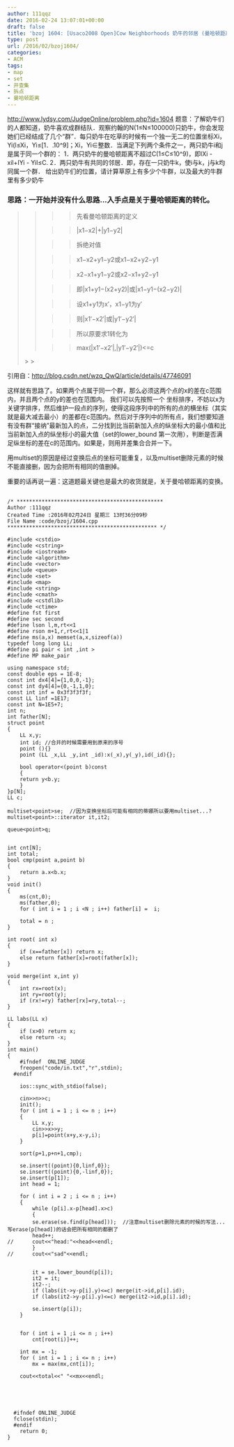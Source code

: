 ```yaml
---
author: 111qqz
date: 2016-02-24 13:07:01+00:00
draft: false
title: 'bzoj 1604: [Usaco2008 Open]Cow Neighborhoods 奶牛的邻居 (曼哈顿距离的转化【拆点】+set+并查集)'
type: post
url: /2016/02/bzoj1604/
categories:
- ACM
tags:
- map
- set
- 并查集
- 拆点
- 曼哈顿距离
---
```


http://www.lydsy.com/JudgeOnline/problem.php?id=1604
题意：了解奶牛们的人都知道，奶牛喜欢成群结队．观察约翰的N(1≤N≤100000)只奶牛，你会发现她们已经结成了几个“群”．每只奶牛在吃草的时候有一个独一无二的位置坐标Xi，Yi(l≤Xi，Yi≤[1．.10^9]；Xi，Yi∈整数．当满足下列两个条件之一，两只奶牛i和j是属于同一个群的：
1．两只奶牛的曼哈顿距离不超过C(1≤C≤10^9)，即lXi - xil+IYi - Yil≤C.
2．两只奶牛有共同的邻居．即，存在一只奶牛k，使i与k，j与k均同属一个群．
给出奶牛们的位置，请计算草原上有多少个牛群，以及最大的牛群里有多少奶牛


### 思路：一开始并没有什么思路...**入手点是关于曼哈顿距离的转化。**




<blockquote>

> 
> <blockquote>

>> 
>> 先看曼哈顿距离的定义
>> 
>> 

>> 
>> |x1−x2|+|y1−y2|
>> 
>> 

>> 
>> 拆绝对值
>> 
>> 

>> 
>> x1−x2+y1−y2或x1−x2+y2−y1
>> 
>> 

>> 
>> x2−x1+y1−y2或x2−x1+y2−y1
>> 
>> 

>> 
>> 即|x1+y1−(x2+y2)|或|x1−y1−(x2−y2)|
>> 
>> 

>> 
>> 设x1+y1为x′，x1−y1为y′
>> 
>> 

>> 
>> 则|x1′−x2′|或|y1′−y2′|
>> 
>> 

>> 
>> 所以原要求1转化为
>> 
>> 

>> 
>> max(|x1′−x2′|,|y1′−y2′|)<=c
>> 
>> 
</blockquote>
> 
> 
</blockquote>


引用自：http://blog.csdn.net/wzq_QwQ/article/details/47746091



这样就有思路了。如果两个点属于同一个群，那么必须这两个点的x的差在c范围内，并且两个点的y的差也在范围内。 我们可以先按照一个 坐标排序，不妨以x为关键字排序，然后维护一段点的序列，使得这段序列中的所有的点的横坐标（其实就是最大减去最小）的差都在c范围内。然后对于序列中的所有点，我们想要知道有没有群“接纳”最新加入的点，二分找到比当前新加入点的纵坐标大的最小值和比当前新加入点的纵坐标小的最大值（set的lower_bound 第一次用），判断是否满足纵坐标的差在c的范围内。如果是，则用并差集合合并一下。

用multiset的原因是经过变换后点的坐标可能重复，以及multiset删除元素的时候不能直接删，因为会把所有相同的值删掉。



重要的话再说一遍：这道题最关键也是最大的收货就是，关于曼哈顿距离的变换。




## 





 

    
    /* ***********************************************
    Author :111qqz
    Created Time :2016年02月24日 星期三 13时36分09秒
    File Name :code/bzoj/1604.cpp
    ************************************************ */
    
    #include <cstdio>
    #include <cstring>
    #include <iostream>
    #include <algorithm>
    #include <vector>
    #include <queue>
    #include <set>
    #include <map>
    #include <string>
    #include <cmath>
    #include <cstdlib>
    #include <ctime>
    #define fst first
    #define sec second
    #define lson l,m,rt<<1
    #define rson m+1,r,rt<<1|1
    #define ms(a,x) memset(a,x,sizeof(a))
    typedef long long LL;
    #define pi pair < int ,int >
    #define MP make_pair
    
    using namespace std;
    const double eps = 1E-8;
    const int dx4[4]={1,0,0,-1};
    const int dy4[4]={0,-1,1,0};
    const int inf = 0x3f3f3f3f;
    const LL linf =1E17;
    const int N=1E5+7;
    int n;
    int father[N];
    struct point
    {
        LL x,y;
        int id; //合并的时候需要用到原来的序号
        point (){}
        point (LL _x,LL _y,int _id):x(_x),y(_y),id(_id){};
    
        bool operator<(point b)const
        {
    	return y<b.y;
        }
    }p[N];
    LL c;
    
    multiset<point>se;  //因为变换坐标后可能有相同的蒂娜所以要用multiset...?
    multiset<point>::iterator it,it2;
    
    queue<point>q;
    
    
    int cnt[N];
    int total;
    bool cmp(point a,point b)
    {
        return a.x<b.x;
    }
    void init()
    {
        ms(cnt,0);
        ms(father,0);
        for ( int i = 1 ; i <N ; i++) father[i] =  i;
    
        total = n ;
    }
    
    int root( int x)
    {
        if (x==father[x]) return x;
        else return father[x]=root(father[x]);
    }
    
    void merge(int x,int y)
    {
        int rx=root(x);
        int ry=root(y);
        if (rx!=ry) father[rx]=ry,total--;
    }
    
    LL labs(LL x)
    {
        if (x>0) return x;
        else return -x;
    }
    int main()
    {
    	#ifndef  ONLINE_JUDGE 
    	freopen("code/in.txt","r",stdin);
      #endif
    
    	ios::sync_with_stdio(false);
    
    	cin>>n>>c;
    	init();
    	for ( int i = 1 ; i <= n ; i++)
    	{
    	    LL x,y;
    	    cin>>x>>y;
    	    p[i]=point(x+y,x-y,i);
    	}
    
    	sort(p+1,p+n+1,cmp);
         
    	se.insert((point){0,linf,0});
    	se.insert((point){0,-linf,0});
    	se.insert(p[1]);
    	int head = 1;
    
    	for ( int i = 2 ; i <= n ; i++)
    	{
    	    while (p[i].x-p[head].x>c)
    	    {
    		se.erase(se.find(p[head]));  //注意multiset删除元素的时候的写法...写erase(p[head])的话会把所有相同的都删了
    		head++;
    //		cout<<"head:"<<head<<endl;
    	    }
    //	    cout<<"sad"<<endl;
    	    
    
    	    it = se.lower_bound(p[i]);
    	    it2 = it;
    	    it2--;
    	    if (labs(it->y-p[i].y)<=c) merge(it->id,p[i].id);
    	    if (labs(it2->y-p[i].y)<=c) merge(it2->id,p[i].id);
    
    	    se.insert(p[i]);
    	}
    
    
    	for ( int i = 1 ;i <= n ; i++) 
    	    cnt[root(i)]++;
    
    	int mx = -1;
    	for ( int i = 1 ; i <= n ; i++)
    	    mx = max(mx,cnt[i]);
    
    	cout<<total<<" "<<mx<<endl;
    
    
    
    
    
      #ifndef ONLINE_JUDGE  
      fclose(stdin);
      #endif
        return 0;
    }
    



